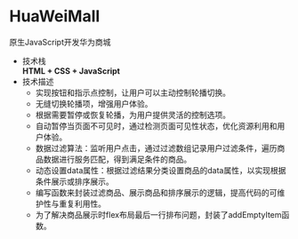 # HuaWeiMall
原生JavaScript开发华为商城
* 技术栈<br>
**HTML + CSS + JavaScript**
* 技术描述<br>
  * 实现按钮和指示点控制，让用户可以主动控制轮播切换。
  * 无缝切换轮播项，增强用户体验。
  * 根据需要暂停或恢复轮播，为用户提供灵活的控制选项。
  * 自动暂停当页面不可见时，通过检测页面可见性状态，优化资源利用和用户体验。
   * 数据过滤算法：监听用户点击，通过过滤数组记录用户过滤条件，遍历商品数据进行服务匹配，得到满足条件的商品。
   * 动态设置data属性：根据过滤结果分类设置商品的data属性，以实现根据条件展示或排序展示。
   * 编写函数来封装过滤商品、展示商品和排序展示的逻辑，提高代码的可维护性与重复利用性。
  * 为了解决商品展示时flex布局最后一行排布问题，封装了addEmptyItem函数。
